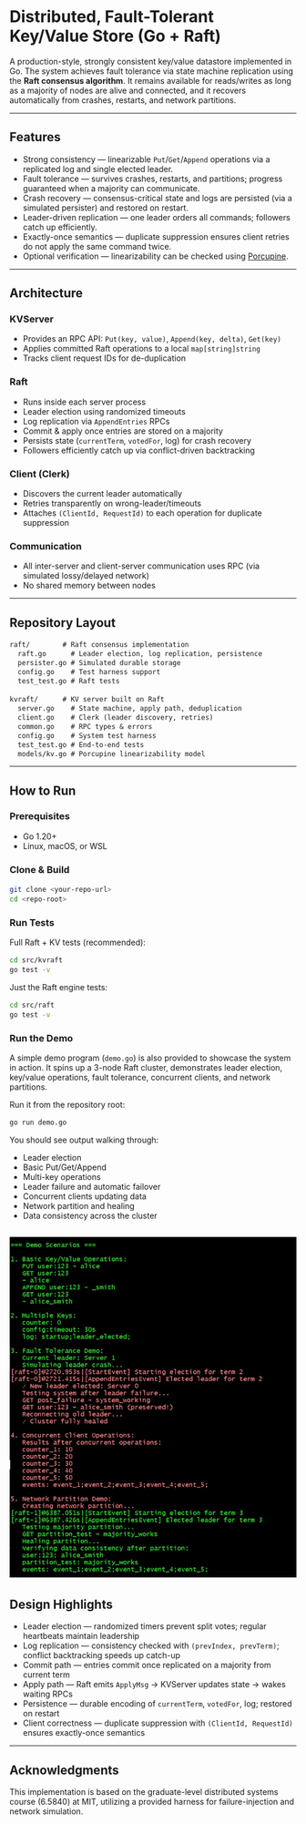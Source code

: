 # Distributed, Fault-Tolerant Key/Value Store (Go + Raft)

A production-style, strongly consistent key/value datastore implemented in Go. The system achieves fault tolerance via state machine replication using the **Raft consensus algorithm**. It remains available for reads/writes as long as a majority of nodes are alive and connected, and it recovers automatically from crashes, restarts, and network partitions.

---

## Features

* Strong consistency — linearizable `Put`/`Get`/`Append` operations via a replicated log and single elected leader.
* Fault tolerance — survives crashes, restarts, and partitions; progress guaranteed when a majority can communicate.
* Crash recovery — consensus-critical state and logs are persisted (via a simulated persister) and restored on restart.
* Leader-driven replication — one leader orders all commands; followers catch up efficiently.
* Exactly-once semantics — duplicate suppression ensures client retries do not apply the same command twice.
* Optional verification — linearizability can be checked using [Porcupine](https://github.com/anishathalye/porcupine).

---

## Architecture

### KVServer

* Provides an RPC API: `Put(key, value)`, `Append(key, delta)`, `Get(key)`
* Applies committed Raft operations to a local `map[string]string`
* Tracks client request IDs for de-duplication

### Raft

* Runs inside each server process
* Leader election using randomized timeouts
* Log replication via `AppendEntries` RPCs
* Commit & apply once entries are stored on a majority
* Persists state (`currentTerm`, `votedFor`, log) for crash recovery
* Followers efficiently catch up via conflict-driven backtracking

### Client (Clerk)

* Discovers the current leader automatically
* Retries transparently on wrong-leader/timeouts
* Attaches `(ClientId, RequestId)` to each operation for duplicate suppression

### Communication

* All inter-server and client-server communication uses RPC (via simulated lossy/delayed network)
* No shared memory between nodes

---




## Repository Layout

```
raft/        # Raft consensus implementation
  raft.go      # Leader election, log replication, persistence
  persister.go # Simulated durable storage
  config.go    # Test harness support
  test_test.go # Raft tests

kvraft/      # KV server built on Raft
  server.go    # State machine, apply path, deduplication
  client.go    # Clerk (leader discovery, retries)
  common.go    # RPC types & errors
  config.go    # System test harness
  test_test.go # End-to-end tests
  models/kv.go # Porcupine linearizability model
```

---

## How to Run

### Prerequisites

* Go 1.20+
* Linux, macOS, or WSL

### Clone & Build

```bash
git clone <your-repo-url>
cd <repo-root>
```

### Run Tests

Full Raft + KV tests (recommended):

```bash
cd src/kvraft
go test -v
```

Just the Raft engine tests:

```bash
cd src/raft
go test -v
```

### Run the Demo

A simple demo program (`demo.go`) is also provided to showcase the system in action.
It spins up a 3-node Raft cluster, demonstrates leader election, key/value operations, fault tolerance, concurrent clients, and network partitions.

Run it from the repository root:

```bash
go run demo.go
```

You should see output walking through:

* Leader election
* Basic Put/Get/Append
* Multi-key operations
* Leader failure and automatic failover
* Concurrent clients updating data
* Network partition and healing
* Data consistency across the cluster

![](src/1.jpg)
---

## Design Highlights

* Leader election — randomized timers prevent split votes; regular heartbeats maintain leadership
* Log replication — consistency checked with `(prevIndex, prevTerm)`; conflict backtracking speeds up catch-up
* Commit path — entries commit once replicated on a majority from current term
* Apply path — Raft emits `ApplyMsg` → KVServer updates state → wakes waiting RPCs
* Persistence — durable encoding of `currentTerm`, `votedFor`, log; restored on restart
* Client correctness — duplicate suppression with `(ClientId, RequestId)` ensures exactly-once semantics

---

## Acknowledgments

This implementation is based on the graduate-level distributed systems course (6.5840) at MIT, utilizing a provided harness for failure-injection and network simulation.
